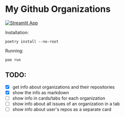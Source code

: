 # My Github Organizations

[![Streamlit App](https://static.streamlit.io/badges/streamlit_badge_black_white.svg)](https://my-app-orgs-4g8z75nsqvaqhkgxhxquug.streamlit.app)

Installation:
```
poetry install --no-root
```
Running:
```
poe run
```

## TODO:

- [x] get info about organizations and their repositories
- [x] show the info as markdown
- [ ] show info in cards/tabs for each organization
- [ ] show info about all issues of an organization in a tab
- [ ] show info about user's repos as a separate card
